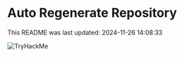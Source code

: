 # Auto Regenerate Repository

This README was last updated: 2024-11-26 14:08:33

 ![TryHackMe](https://tryhackme.com/badge/533634)